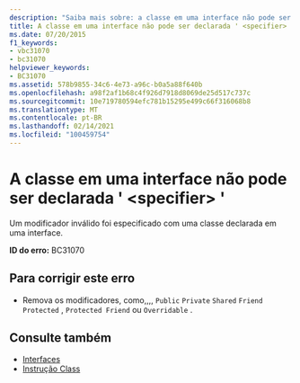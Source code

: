 ```yaml
---
description: "Saiba mais sobre: a classe em uma interface não pode ser declarada ' <specifier> '"
title: A classe em uma interface não pode ser declarada ' <specifier> '
ms.date: 07/20/2015
f1_keywords:
- vbc31070
- bc31070
helpviewer_keywords:
- BC31070
ms.assetid: 578b9855-34c6-4e73-a96c-b0a5a88f640b
ms.openlocfilehash: a98f2af1b68c4f926d7918d8069de25d517c737c
ms.sourcegitcommit: 10e719780594efc781b15295e499c66f316068b8
ms.translationtype: MT
ms.contentlocale: pt-BR
ms.lasthandoff: 02/14/2021
ms.locfileid: "100459754"
---
```

# <a name="class-in-an-interface-cannot-be-declared-specifier"></a>A classe em uma interface não pode ser declarada ' \<specifier> '

Um modificador inválido foi especificado com uma classe declarada em uma interface.  
  
 **ID do erro:** BC31070  
  
## <a name="to-correct-this-error"></a>Para corrigir este erro  
  
- Remova os modificadores, como,,,, `Public` `Private` `Shared` `Friend` `Protected` , `Protected Friend` ou `Overridable` .  
  
## <a name="see-also"></a>Consulte também

- [Interfaces](../programming-guide/language-features/interfaces/index.md)
- [Instrução Class](../language-reference/statements/class-statement.md)
